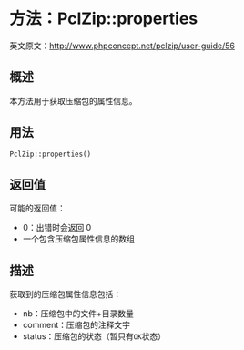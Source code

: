 
# 方法：PclZip::properties
英文原文：http://www.phpconcept.net/pclzip/user-guide/56

## 概述
本方法用于获取压缩包的属性信息。



## 用法
```php
PclZip::properties()
```




## 返回值
可能的返回值：
- 0：出错时会返回 0 
- 一个包含压缩包属性信息的数组



## 描述
获取到的压缩包属性信息包括：
- nb：压缩包中的文件+目录数量
- comment：压缩包的注释文字
- status：压缩包的状态（暂只有`OK`状态）

